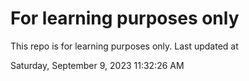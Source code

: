 # For learning purposes only
This repo is for learning purposes only.
Last updated at

Saturday, September 9, 2023 11:32:26 AM

